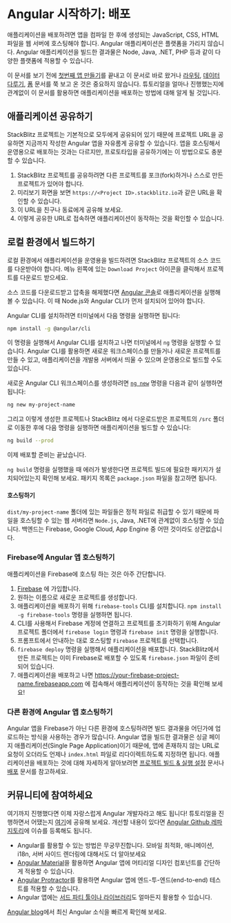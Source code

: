 <!--
# Getting Started with Angular: Deployment
-->
# Angular 시작하기: 배포


<!--
To deploy your application, you have to compile it, and then host the JavaScript, CSS, and HTML on a web server. Built Angular applications are very portable and can live in any environment or served by any technology, such as Node, Java, .NET, PHP, and many others.
-->
애플리케이션을 배포하려면 앱을 컴파일 한 후에 생성되는 JavaScript, CSS, HTML 파일을 웹 서버에 호스팅해야 합니다. Angular 애플리케이션은 플랫폼을 가리지 않습니다. Angular 애플리케이션을 빌드한 결과물은 Node, Java, .NET, PHP 등과 같이 다양한 플랫폼에 적용할 수 있습니다.

<div class="alert is-helpful">

<!--
Whether you came here directly from [Your First App](start "Getting Started: Your First App"), or completed the entire online store application through the [Routing](start/start-routing "Getting Started: Routing"), [Managing Data](start/start-data "Getting Started: Managing Data"), and [Forms](start/start-forms "Getting Started: Forms") sections, you have an application that you can deploy by following the instructions in this section.
-->
이 문서를 보기 전에 [첫번째 앱 만들기](start "시작하기: 첫번째 앱 만들기")를 끝내고 이 문서로 바로 왔거나 [라우팅](start/start-routing "시작하기: 라우팅"), [데이터 다루기](start/start-data "시작하기: 데이투 다루기"), [폼](start/start-forms "시작하기: 폼") 문서를 쭉 보고 온 것은 중요하지 않습니다. 튜토리얼을 얼마나 진행했는지에 관계없이 이 문서를 활용하면 애플리케이션을 배포하는 방법에 대해 알게 될 것입니다.

</div>


<!--
## Share your application
-->
## 애플리케이션 공유하기

<!--
StackBlitz projects are public by default, allowing you to share your Angular app via the project URL. Keep in mind that this is a great way to share ideas and prototypes, but it is not intended for production hosting.

1. In your StackBlitz project, make sure you have forked or saved your project.
1. In the preview page, you should see a URL that looks like `https://<Project ID>.stackblitz.io`.
1. Share this URL with a friend or colleague.
1. Users that visit your URL will see a development server start up, and then your application will load.
-->
StackBlitz 프로젝트는 기본적으로 모두에게 공유되어 있기 때문에 프로젝트 URL을 공유하면 지금까지 작성한 Angular 앱을 자유롬게 공유할 수 있습니다. 앱을 호스팅해서 운영용으로 배포하는 것과는 다르지만, 프로토타입을 공유하기에는 이 방법으로도 충분할 수 있습니다.

1. StackBlitz 프로젝트를 공유하려면 다른 프로젝트를 포크(fork)하거나 스스로 만든 프로젝트가 있어야 합니다.
1. 미리보기 화면을 보면 `https://<Project ID>.stackblitz.io`과 같은 URL을 확인할 수 있습니다.
1. 이 URL을 친구나 동료에게 공유해 보세요.
1. 이렇게 공유한 URL로 접속하면 애플리케이션이 동작하는 것을 확인할 수 있습니다.

<!--
## Building locally
-->
## 로컬 환경에서 빌드하기

<!--
To build your application locally or for production, download the source code from your StackBlitz project by clicking the `Download Project` icon in the left menu across from `Project` to download your files.

Once you have the source code downloaded and unzipped, use the [Angular Console](https://angularconsole.com "Angular Console web site") to serve the application, or install `Node.js` and serve your app with the Angular CLI.

From the terminal, install the Angular CLI globally with:
-->
로컬 환경에서 애플리케이션을 운영용을 빌드하려면 StackBlitz 프로젝트의 소스 코드를 다운받아야 합니다. 메뉴 왼쪽에 있는 `Download Project` 아이콘을 클릭해서 프로젝트를 다운로드 받으세요.

소스 코드를 다운로드받고 압축을 해제했다면 [Angular 콘솔](https://angularconsole.com "Angular Console web site")로 애플리케이션을 실행해볼 수 있습니다. 이 때 Node.js와 Angular CLI가 먼저 설치되어 있어야 합니다.

Angular CLI를 설치하려면 터미널에서 다음 명령을 실행하면 됩니다:

```sh
npm install -g @angular/cli
```

<!--
This installs the command `ng` on your system, which is the command you use to create new workspaces, new projects, serve your application during development, or produce builds to share or distribute.

Create a new Angular CLI workspace using the [`ng new`](cli/new "CLI ng new command reference") command:
-->
이 명령을 실행해서 Angular CLI를 설치하고 나면 터미널에서 `ng` 명령을 실행할 수 있습니다. Angular CLI를 활용하면 새로운 워크스페이스를 만들거나 새로운 프로젝트를 만들 수 있고, 애플리케이션을 개발용 서버에서 띄울 수 있으며 운영용으로 빌드할 수도 있습니다.

새로운 Angular CLI 워크스페이스를 생성하려면 [`ng new`](cli/new "CLI ng new command reference") 명령을 다음과 같이 실행하면 됩니다:

```sh
ng new my-project-name
```

<!--
In your new CLI generated app, replace the `/src` folder with the one from your `StackBlitz` download, and then perform a build.
-->
그리고 이렇게 생성한 프로젝트나 StackBlitz 에서 다운로드받은 프로젝트의 `/src` 폴더로 이동한 후에 다음 명령을 실행하면 애플리케이션을 빌드할 수 있습니다:

```sh
ng build --prod
```

<!--
This will produce the files that you need to deploy.
-->
이제 배포할 준비는 끝났습니다.

<div class="alert is-helpful">

<!--
If the above `ng build` command throws an error about missing packages, append the missing dependencies in your local project's `package.json` file to match the one in the downloaded StackBlitz project.
-->
`ng build` 명령을 실행했을 때 에러가 발생한다면 프로젝트 빌드에 필요한 패키지가 설치되어있는지 확인해 보세요. 패키지 목록은 `package.json` 파일을 참고하면 됩니다.

</div>

<!--
#### Hosting the built project
-->
#### 호스팅하기

<!--
The files in the `dist/my-project-name` folder are static. This means you can host them on any web server capable of serving files (such as `Node.js`, Java, .NET), or any backend (such as Firebase, Google Cloud, or App Engine).
-->
`dist/my-project-name` 폴더에 있는 파일들은 정적 파일로 취급할 수 있기 때문에 파일을 호스팅할 수 있는 웹 서버라면 `Node.js`, Java, .NET에 관계없이 호스팅할 수 있습니다. 백엔드는 Firebase, Google Cloud, App Engine 중 어떤 것이라도 상관없습니다.

<!--
### Hosting an Angular app on Firebase
-->
### Firebase에 Angular 앱 호스팅하기

<!--
One of the easiest ways to get your site live is to host it using Firebase.

1. Sign up for a firebase account on [Firebase](https://firebase.google.com/ "Firebase web site").
1. Create a new project, giving it any name you like.
1. Add the `@angular/fire` schematics that will handle your deployment using `ng add @angular/fire`.
1. Connect your CLI to your Firebase account and initialize the connection to your project using `firebase login` and `firebase init`.
1. Follow the prompts to select the `Firebase` project you are creating for hosting.
    - Select the `Hosting` option on the first prompt.
    - Select the project you previously created on Firebase.
    - Select `dist/my-project-name` as the public directory.
1. Deploy your application with `ng deploy`.
1. Once deployed, visit https://your-firebase-project-name.firebaseapp.com to see it live!
-->
애플리케이션을 Firebase에 호스팅 하는 것은 아주 간단합니다.

1. [Firebase](https://firebase.google.com/ "Firebase web site") 에 가입합니다.
1. 원하는 이름으로 새로운 프로젝트를 생성합니다.
1. 애플리케이션을 배포하기 위해 `firebase-tools` CLI를 설치합니다. `npm install -g firebase-tools` 명령을 실행하면 됩니다.
1. CLI를 사용해서 Firebase 계정에 연결하고 프로젝트를 초기화하기 위해 Angular 프로젝트 폴더에서 `firebase login` 명령과 `firebase init` 명령을 실행합니다.
1. 프롬프트에서 안내하는 대로 호스팅할 `Firebase` 프로젝트를 선택합니다.
1. `firebase deploy` 명령을 실행해서 애플리케이션을 배포합니다. StackBlitz에서 만든 프로젝트는 이미 Firebase로 배포할 수 있도록 `firebase.json` 파일이 준비되어 있습니다.
1. 애플리케이션을 배포하고 나면 https://your-firebase-project-name.firebaseapp.com 에 접속해서 애플리케이션이 동작하는 것을 확인해 보세요!

<!--
### Hosting an Angular app anywhere else
-->
### 다른 환경에 Angular 앱 호스팅하기

<!--
To host an Angular app on another web host, upload or send the files to the host.
Because you are building a single page application, you'll also need to make sure you redirect any invalid URLs to your `index.html` file.
Read more about development and distribution of your application in the [Building & Serving](guide/build "Building and Serving Angular Apps") and [Deployment](guide/deployment "Deployment guide") guides.
-->
Angular 앱을 Firebase가 아닌 다른 환경에 호스팅하려면 빌드 결과물을 어딘가에 업로드하는 방식을 사용하는 경우가 많습니다.
Angular 앱을 빌드한 결과물은 싱글 페이지 애플리케이션(Single Page Application)이기 때문에, 앱에 존재하지 않는 URL로 요청이 오더라도 언제나 `index.html` 파일로 리다이렉트하도록 지정하면 됩니다.
애플리케이션을 배포하는 것에 대해 자세하게 알아보려면 [프로젝트 빌드 & 실행 설정](guide/build "프로젝트 빌드 & 실행 설정") 문서나 [배포](guide/deployment "배포") 문서를 참고하세요.

<!--
## Join the Angular community
-->
## 커뮤니티에 참여하세요

<!--
You are now an Angular developer! [Share this moment](https://twitter.com/intent/tweet?url=https://angular.io/start&text=I%20just%20finished%20the%20Angular%20Getting%20Started%20Tutorial "Angular on Twitter"), tell us what you thought of this Getting Started, or submit [suggestions for future editions](https://github.com/angular/angular/issues/new/choose "Angular GitHub repository new issue form").

Angular offers many more capabilities, and you now have a foundation that empowers you to build an application and explore those other capabilities:

* Angular provides advanced capabilities for mobile apps, animation, internationalization, server-side rendering, and more.
* [Angular Material](https://material.angular.io/ "Angular Material web site") offers an extensive library of Material Design components.
* [Angular Protractor](https://protractor.angular.io/ "Angular Protractor web site") offers an end-to-end testing framework for Angular apps.
* Angular also has an extensive [network of 3rd-party tools and libraries](https://angular.io/resources "Angular resources list").

Keep current by following the [Angular blog](https://blog.angular.io/ "Angular blog").
-->
여기까지 진행했다면 이제 자랑스럽게 Angular 개발자라고 해도 됩니다! 튜토리얼을 진행하면서 어땠는지 [여기](https://twitter.com/intent/tweet?url=https://angular.io/start&text=I%20just%20finished%20the%20Angular%20Getting%20Started%20Tutorial "Angular on Twitter")에 공유해 보세요. 개선할 내용이 있다면 [Angular Github 레파지토리](https://github.com/angular/angular/issues/new/choose "Angular GitHub repository new issue form")에 이슈를 등록해도 됩니다.

* Angular를 활용할 수 있는 방법은 무궁무진합니다. 모바일 최적화, 애니메이션, i18n, 서버 사이드 렌더링에 대해서도 더 알아보세요
* [Angular Material](https://material.angular.io/ "Angular Material web site")을 활용하면 Angular 앱에 머티리얼 디자인 컴포넌트를 간단하게 적용할 수 있습니다.
* [Angular Protractor](https://protractor.angular.io/ "Angular Protractor web site")를 활용하면 Angular 앱에 엔드-투-엔드(end-to-end) 테스트를 적용할 수 있습니다.
* Angular 앱에는 [서드 파티 툴이나 라이브러리](https://angular.io/resources "Angular resources list")도 얼마든지 활용할 수 있습니다.

[Angular blog](https://blog.angular.io/ "Angular blog")에서 최신 Angular 소식을 빠르게 확인해 보세요.
